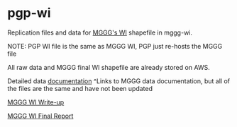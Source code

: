 
# pgp-wi

Replication files and data for [MGGG's WI](https://github.com/mggg-states/WI-shapefiles) shapefile in mggg-wi.

NOTE: PGP WI file is the same as MGGG WI, PGP just re-hosts the MGGG file

All raw data and MGGG final WI shapefile are already stored on AWS. 


Detailed data [documentation](https://docs.google.com/document/d/1qTgRii78KPWp4hfAG9CtSZFGQi-iHFS35drfeNVYHa4/edit?usp=sharing)
^Links to MGGG data documentation, but all of the files are the same and have not been updated
 
[MGGG WI Write-up](https://docs.google.com/document/d/108Of_3pij2fz6vqn_ZKQ-LvVeAt2F4gYt2C2CDkz4Lk/edit?usp=sharing)

[MGGG WI Final Report](https://docs.google.com/document/u/5/d/1_6qnohT-dZ6zx95att5xpXMI35KrMVzVnQ8I9qeKHNk/edit#)

